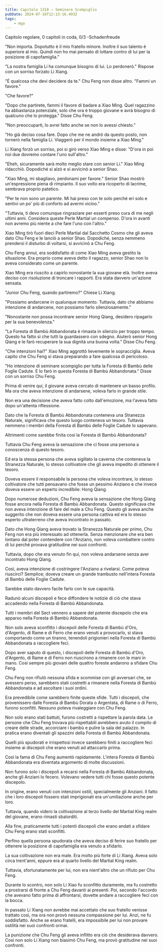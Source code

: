 ```yaml
---
title: Capitolo 1318 – Seminare Scompiglio
pubDate: 2024-07-16T12:13:16.493Z
tags:
    - mga
---
```



Capitolo regolare,
0 capitoli in coda, 0/3
-Schadenfreude


"Non importa. Dopotutto è il mio fratello minore. Inoltre il suo talento è superiore al mio. Quindi non ho mai pensato di lottare contro di lui per la posizione di capofamiglia."


"La nostra famiglia Li ha comunque bisogno di lui. Lo perdonerò." Rispose con un sorriso forzato Li Xiang.


"È qualcosa che devi decidere da te." Chu Feng non disse altro. "Fammi un favore."


"Che favore?"


"Dopo che partirete, fammi il favore di badare a Xiao Ming. Quel ragazzino ha abbastanza potenziale, solo che ora è troppo giovane e avrà bisogno di qualcuno che lo protegga." Disse Chu Feng.


"Non preoccuparti, lo avrei fatto anche se non lo avessi chiesto."


"Ho già deciso cosa fare. Dopo che me ne andrò da questo posto, non tornerò nella famiglia Li. Viaggerò per il mondo insieme a Xiao Ming."


Li Xiang forzò un sorriso, poi si girò verso Xiao Ming e disse: "D'ora in poi noi due dovremo contare l'uno sull'altro."


"Eheh, sicuramente sarà molto meglio stare con senior Li." Xiao Ming ridacchiò. Dopodiché si alzò e si avvicinò a senior Shao.


"Xiao Ming, mi sbagliavo, perdonami per favore." Senior Shao mostrò un'espressione piena di rimpianto. Il suo volto era ricoperto di lacrime, sembrava proprio patetico.


"Per te non sono un parente. Mi hai preso con te solo perché eri solo e sentivi un po' più di conforto ad avermi vicino."


"Tuttavia, ti devo comunque ringraziare per esserti preso cura di me negli ultimi anni. Considera queste Perle Martial un compenso. D'ora in avanti non avremo più niente a che fare l'uno con l'altro."


Xiao Ming tirò fuori dieci Perle Martial dal Sacchetto Cosmo che gli aveva dato Chu Feng e le lanciò a senior Shao. Dopodiché, senza nemmeno prendersi il disturbo di voltarsi, si avvicinò a Chu Feng.


Chu Feng annuì, era soddisfatto di come Xiao Ming aveva gestito la situazione. Era proprio come aveva detto il ragazzo, senior Shao non lo aveva considerato come un parente.


Xiao Ming era riuscito a capirlo nonostante la sua giovane età. Inoltre aveva deciso con risoluzione di troncare i rapporti. Era stata davvero un'azione sensata.


"Junior Chu Feng, quando partiremo?" Chiese Li Xiang.


"Possiamo andarcene in qualunque momento. Tuttavia, dato che abbiamo intenzione di andarcene, non possiamo farlo silenziosamente."


"Nonostante non possa incontrare senior Hong Qiang, desidero ripagarlo per la sua benevolenza."


"La Foresta di Bambù Abbandonata è rimasta in silenzio per troppo tempo. Questo ha fatto sì che tutti la guardassero con sdegno. Aiuterò senior Hong Qiang e le farò recuperare la sua dignità una buona volta." Disse Chu Feng.


"Che intenzioni hai?" Xiao Ming aggrottò lievemente le sopracciglia. Aveva capito che Chu Feng si stava preparando a fare qualcosa di pericoloso.


"Ho intenzione di seminare scompiglio per tutta la Foresta di Bambù delle Foglie Cadute. E lo farò in questa Foresta di Bambù Abbandonata." Disse con un sorriso Chu Feng.


Prima di venire qui, il giovane aveva cercato di mantenere un basso profilo. Ma ora che aveva intenzione di andarsene, voleva farlo in grande stile.


Non era una decisione che aveva fatto colto dall'emozione, ma l'aveva fatto dopo un'attenta riflessione.


Dato che la Foresta di Bambù Abbandonata conteneva una Stranezza Naturale, significava che questo luogo conteneva un tesoro. Tuttavia nemmeno i membri della Foresta di Bambù delle Foglie Cadute lo sapevano.


Altrimenti come sarebbe finita così la Foresta di Bambù Abbandonata?


Tuttavia Chu Feng aveva la sensazione che ci fosse una persona a conoscenza di questo tesoro.


Ed era la stessa persona che aveva sigillato la caverna che conteneva la Stranezza Naturale, lo stesso coltivatore che gli aveva impedito di ottenere il tesoro.


Doveva essere il responsabile la persona che voleva incontrare, lo stesso coltivatore che tutti pensavano che fosse un pessimo Anziano e che invece doveva essere un esperto incredibile: Hong Qiang.


Dopo numerose deduzioni, Chu Feng aveva la sensazione che Hong Qiang fosse ancora nella Foresta di Bambù Abbandonata. Questo significava che non aveva intenzione di fare del male a Chu Feng. Questo gli aveva anche suggerito che non doveva essere una persona cattiva ed era lo stesso esperto ultraterreno che aveva incontrato in passato.


Dato che Hong Qiang aveva trovato la Stranezza Naturale per primo, Chu Feng non era più interessato ad ottenerla. Senza menzionare che era ben lontano dal poter contendere con l'Anziano, non voleva combattere contro di lui perché provava gratitudine nei suoi confronti.


Tuttavia, dopo che era venuto fin qui, non voleva andarsene senza aver incontrato Hong Qiang.


Così, aveva intenzione di costringere l'Anziano a rivelarsi. Come poteva riuscirci? Semplice; doveva creare un grande trambusto nell'intera Foresta di Bambù delle Foglie Cadute.


Sarebbe stato davvero facile farlo con le sue capacità.


Radunò alcuni discepoli e fece diffondere le notizie di ciò che stava accadendo nella Foresta di Bambù Abbandonata.


Tutti i membri del Sect vennero a sapere del potente discepolo che era apparso nella Foresta di Bambù Abbandonata.


Non solo aveva sconfitto i discepoli delle Foresta di Bambù d'Oro, d'Argento, di Rame e di Ferro che erano venuti a provocarlo, si stava comportando come un tiranno, tenendoli prigionieri nella Foresta di Bambù Abbandonata a raccogliere feci.


Dopo aver saputo di questo, i discepoli delle Foresta di Bambù d'Oro, d'Argento, di Rame e di Ferro non riuscirono a rimanere con le mani in mano. Così sempre più giovani delle quattro foreste andarono a sfidare Chu Feng.


Chu Feng non rifiutò nessuna sfida e scommise con gli avversari che, se avessero perso, sarebbero stati costretti a rimanere nella Foresta di Bambù Abbandonata e ad ascoltare i suoi ordini.


Era prevedibile come sarebbero finite queste sfide. Tutti i discepoli, che provenissero dalle Foresta di Bambù Dorata o Argentata, di Rame o di Ferro, furono sconfitti. Nessuno poteva rivaleggiare con Chu Feng.


Non solo erano stati battuti, furono costretti a rispettare la parola data. Le persone che Chu Feng trovava più rispettabili avrebbero avuto il compito di creare delle strade, accorciare i bambù e pulire la sala del palazzo. In pratica erano diventati gli spazzini della Foresta di Bambù Abbandonata.


Quelli più spudorati e irrispettosi invece sarebbero finiti a raccogliere feci insieme ai discepoli che erano venuti ad attaccarlo prima.


Così la fama di Chu Feng aumentò rapidamente. L'intera Foresta di Bambù Abbandonata era diventata argomento di molte discussioni.


Non furono solo i discepoli a recarsi nella Foresta di Bambù Abbandonata, anche gli Anziani lo fecero. Volevano vedere tutti chi fosse questo potente discepolo.


In origine, erano venuti con intenzioni ostili, specialmente gli Anziani. Il fatto che i loro discepoli fossero stati imprigionati era un'umiliazione anche per loro.


Tuttavia, quando videro la coltivazione al terzo livello del Martial King realm del giovane, erano rimasti sbalorditi.


Alla fine, praticamente tutti i potenti discepoli che erano andati a sfidare Chu Feng erano stati sconfitti.


Perfino quella persona spudorata che aveva deciso di ferire suo fratello per ottenere la posizione di capofamiglia era venuto a sfidarlo.


La sua coltivazione non era male. Era molto più forte di Li Xiang. Aveva solo circa trent'anni, eppure era al quarto livello del Martial King realm.


Tuttavia, sfortunatamente per lui, non era nient'altro che un rifiuto per Chu Feng.


Durante lo scontro, non solo Li Xiao fu sconfitto duramente, ma fu costretto a prostrarsi di fronte a Chu Feng davanti ai presenti. Poi, secondo l'accordo che avevano fatto prima di affrontarsi, dovette andare a raccogliere feci con la bocca.


In passato Li Xiang non avrebbe mai accettato che suo fratello venisse trattato così, ma ora non provò nessuna compassione per lui. Anzi, ne fu soddisfatto. Anche se erano fratelli, era impossibile per lui non provare ostilità nei suoi confronti ormai.


La punizione che Chu Feng gli aveva inflitto era ciò che desiderava davvero. Così non solo Li Xiang non biasimò Chu Feng, ma provò gratitudine nei suoi confronti.
                                


                                



